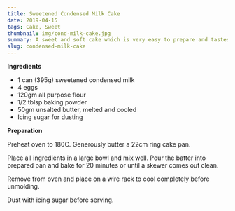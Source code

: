 ```yaml
---
title: Sweetened Condensed Milk Cake
date: 2019-04-15
tags: Cake, Sweet
thumbnail: img/cond-milk-cake.jpg
summary: A sweet and soft cake which is very easy to prepare and tastes great with a cup of tea.
slug: condensed-milk-cake
---
```


__Ingredients__

+ 1 can (395g) sweetened condensed milk
+ 4 eggs
+ 120gm all purpose flour
+ 1/2 tblsp baking powder
+ 50gm unsalted butter, melted and cooled
+ Icing sugar for dusting

__Preparation__

Preheat oven to 180C. Generously butter a 22cm ring cake pan.
 
Place all ingredients in a large bowl and mix well. Pour the batter into prepared pan and bake for 20 minutes or until a skewer comes out clean. 
 
Remove from oven and place on a wire rack to cool completely before unmolding.
 
Dust with icing sugar before serving.

